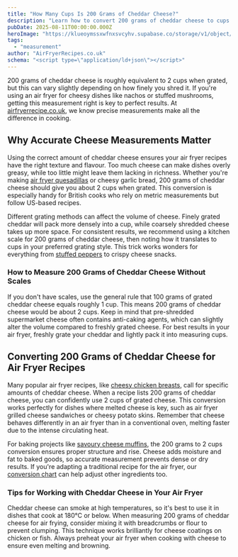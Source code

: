 ```yaml
---
title: "How Many Cups Is 200 Grams of Cheddar Cheese?"
description: "Learn how to convert 200 grams of cheddar cheese to cups for perfect air fryer recipes. Get accurate measurements and cooking tips in seconds!"
pubDate: 2025-08-11T00:00:00.000Z
heroImage: "https://klueoymssxwfnxsvcyhv.supabase.co/storage/v1/object/public/md/how-many-cups-is-200-grams-of-cheddar-cheese-0f48e4ce.png"
tags:
  - "measurement"
author: "AirFryerRecipes.co.uk"
schema: "<script type=\"application/ld+json\"></script>"
---
```


<p>200 grams of cheddar cheese is roughly equivalent to 2 cups when grated, but this can vary slightly depending on how finely you shred it. If you're using an air fryer for cheesy dishes like nachos or stuffed mushrooms, getting this measurement right is key to perfect results. At <a href=https://www.airfryerrecipe.co.uk/>airfryerrecipe.co.uk</a>, we know precise measurements make all the difference in cooking.</p>

<h2>Why Accurate Cheese Measurements Matter</h2>  
<p>Using the correct amount of cheddar cheese ensures your air fryer recipes have the right texture and flavour. Too much cheese can make dishes overly greasy, while too little might leave them lacking in richness. Whether you're making <a href=https://www.airfryerrecipe.co.uk/recipes>air fryer quesadillas</a> or cheesy garlic bread, 200 grams of cheddar cheese should give you about 2 cups when grated. This conversion is especially handy for British cooks who rely on metric measurements but follow US-based recipes.</p>  

<p>Different grating methods can affect the volume of cheese. Finely grated cheddar will pack more densely into a cup, while coarsely shredded cheese takes up more space. For consistent results, we recommend using a kitchen scale for 200 grams of cheddar cheese, then noting how it translates to cups in your preferred grating style. This trick works wonders for everything from <a href=https://www.airfryerrecipe.co.uk/recipe-category/vegetables>stuffed peppers</a> to crispy cheese snacks.</p>  

<h3>How to Measure 200 Grams of Cheddar Cheese Without Scales</h3>  
<p>If you don't have scales, use the general rule that 100 grams of grated cheddar cheese equals roughly 1 cup. This means 200 grams of cheddar cheese would be about 2 cups. Keep in mind that pre-shredded supermarket cheese often contains anti-caking agents, which can slightly alter the volume compared to freshly grated cheese. For best results in your air fryer, freshly grate your cheddar and lightly pack it into measuring cups.</p>  

<h2>Converting 200 Grams of Cheddar Cheese for Air Fryer Recipes</h2>  
<p>Many popular air fryer recipes, like <a href=https://www.airfryerrecipe.co.uk/recipe-category/chicken>cheesy chicken breasts</a>, call for specific amounts of cheddar cheese. When a recipe lists 200 grams of cheddar cheese, you can confidently use 2 cups of grated cheese. This conversion works perfectly for dishes where melted cheese is key, such as air fryer grilled cheese sandwiches or cheesy potato skins. Remember that cheese behaves differently in an air fryer than in a conventional oven, melting faster due to the intense circulating heat.</p>  

<p>For baking projects like <a href=https://www.airfryerrecipe.co.uk/recipe-category/cakes>savoury cheese muffins</a>, the 200 grams to 2 cups conversion ensures proper structure and rise. Cheese adds moisture and fat to baked goods, so accurate measurement prevents dense or dry results. If you're adapting a traditional recipe for the air fryer, our <a href=https://www.airfryerrecipe.co.uk/air-fryer-conversion-chart>conversion chart</a> can help adjust other ingredients too.</p>  

<h3>Tips for Working with Cheddar Cheese in Your Air Fryer</h3>  
<p>Cheddar cheese can smoke at high temperatures, so it's best to use it in dishes that cook at 180°C or below. When measuring 200 grams of cheddar cheese for air frying, consider mixing it with breadcrumbs or flour to prevent clumping. This technique works brilliantly for cheese coatings on chicken or fish. Always preheat your air fryer when cooking with cheese to ensure even melting and browning.</p>